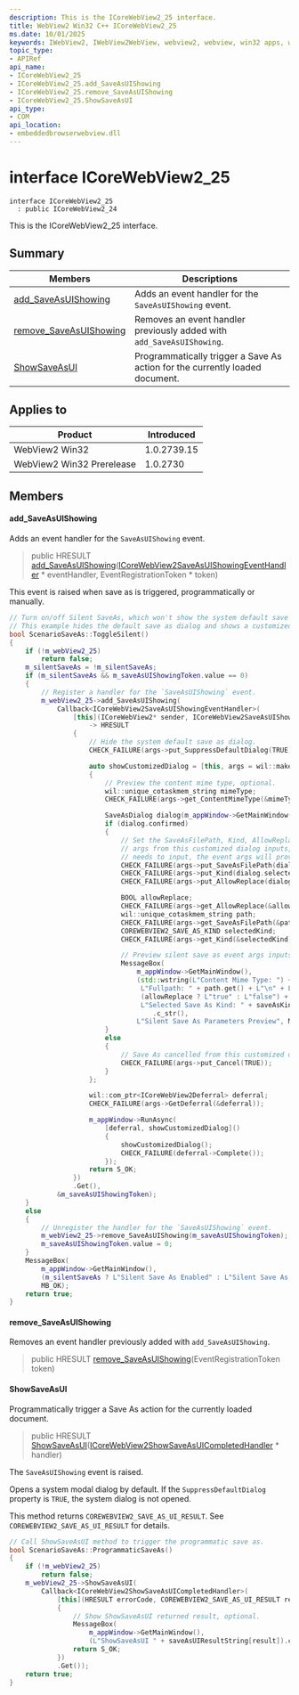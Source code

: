 ```yaml
---
description: This is the ICoreWebView2_25 interface.
title: WebView2 Win32 C++ ICoreWebView2_25
ms.date: 10/01/2025
keywords: IWebView2, IWebView2WebView, webview2, webview, win32 apps, win32, edge, ICoreWebView2, ICoreWebView2Controller, browser control, edge html, ICoreWebView2_25
topic_type: 
- APIRef
api_name:
- ICoreWebView2_25
- ICoreWebView2_25.add_SaveAsUIShowing
- ICoreWebView2_25.remove_SaveAsUIShowing
- ICoreWebView2_25.ShowSaveAsUI
api_type:
- COM
api_location:
- embeddedbrowserwebview.dll
---
```


# interface ICoreWebView2_25

```
interface ICoreWebView2_25
  : public ICoreWebView2_24
```

This is the ICoreWebView2_25 interface.

## Summary

 Members                        | Descriptions
--------------------------------|---------------------------------------------
[add_SaveAsUIShowing](#add_saveasuishowing) | Adds an event handler for the `SaveAsUIShowing` event.
[remove_SaveAsUIShowing](#remove_saveasuishowing) | Removes an event handler previously added with `add_SaveAsUIShowing`.
[ShowSaveAsUI](#showsaveasui) | Programmatically trigger a Save As action for the currently loaded document.

## Applies to

Product                         | Introduced
--------------------------------|---------------------------------------------
WebView2 Win32            |    1.0.2739.15
WebView2 Win32 Prerelease |    1.0.2730

## Members

#### add_SaveAsUIShowing

Adds an event handler for the `SaveAsUIShowing` event.

> public HRESULT [add_SaveAsUIShowing](#add_saveasuishowing)([ICoreWebView2SaveAsUIShowingEventHandler](icorewebview2saveasuishowingeventhandler.md#icorewebview2saveasuishowingeventhandler) * eventHandler, EventRegistrationToken * token)

This event is raised when save as is triggered, programmatically or manually.

```cpp
// Turn on/off Silent SaveAs, which won't show the system default save as dialog.
// This example hides the default save as dialog and shows a customized dialog.
bool ScenarioSaveAs::ToggleSilent()
{
    if (!m_webView2_25)
        return false;
    m_silentSaveAs = !m_silentSaveAs;
    if (m_silentSaveAs && m_saveAsUIShowingToken.value == 0)
    {
        // Register a handler for the `SaveAsUIShowing` event.
        m_webView2_25->add_SaveAsUIShowing(
            Callback<ICoreWebView2SaveAsUIShowingEventHandler>(
                [this](ICoreWebView2* sender, ICoreWebView2SaveAsUIShowingEventArgs* args)
                    -> HRESULT
                {
                    // Hide the system default save as dialog.
                    CHECK_FAILURE(args->put_SuppressDefaultDialog(TRUE));

                    auto showCustomizedDialog = [this, args = wil::make_com_ptr(args)]
                    {
                        // Preview the content mime type, optional.
                        wil::unique_cotaskmem_string mimeType;
                        CHECK_FAILURE(args->get_ContentMimeType(&mimeType));

                        SaveAsDialog dialog(m_appWindow->GetMainWindow(), saveAsKind);
                        if (dialog.confirmed)
                        {
                            // Set the SaveAsFilePath, Kind, AllowReplace for the event
                            // args from this customized dialog inputs, optional. If nothing
                            // needs to input, the event args will provide default values.
                            CHECK_FAILURE(args->put_SaveAsFilePath(dialog.path.c_str()));
                            CHECK_FAILURE(args->put_Kind(dialog.selectedKind));
                            CHECK_FAILURE(args->put_AllowReplace(dialog.allowReplace));

                            BOOL allowReplace;
                            CHECK_FAILURE(args->get_AllowReplace(&allowReplace));
                            wil::unique_cotaskmem_string path;
                            CHECK_FAILURE(args->get_SaveAsFilePath(&path));
                            COREWEBVIEW2_SAVE_AS_KIND selectedKind;
                            CHECK_FAILURE(args->get_Kind(&selectedKind));

                            // Preview silent save as event args inputs, optional.
                            MessageBox(
                                m_appWindow->GetMainWindow(),
                                (std::wstring(L"Content Mime Type: ") + mimeType.get() + L"\n" +
                                 L"Fullpath: " + path.get() + L"\n" + L"Allow Replace: " +
                                 (allowReplace ? L"true" : L"false") + L"\n" +
                                 L"Selected Save As Kind: " + saveAsKindString[selectedKind])
                                    .c_str(),
                                L"Silent Save As Parameters Preview", MB_OK);
                        }
                        else
                        {
                            // Save As cancelled from this customized dialog.
                            CHECK_FAILURE(args->put_Cancel(TRUE));
                        }
                    };

                    wil::com_ptr<ICoreWebView2Deferral> deferral;
                    CHECK_FAILURE(args->GetDeferral(&deferral));

                    m_appWindow->RunAsync(
                        [deferral, showCustomizedDialog]()
                        {
                            showCustomizedDialog();
                            CHECK_FAILURE(deferral->Complete());
                        });
                    return S_OK;
                })
                .Get(),
            &m_saveAsUIShowingToken);
    }
    else
    {
        // Unregister the handler for the `SaveAsUIShowing` event.
        m_webView2_25->remove_SaveAsUIShowing(m_saveAsUIShowingToken);
        m_saveAsUIShowingToken.value = 0;
    }
    MessageBox(
        m_appWindow->GetMainWindow(),
        (m_silentSaveAs ? L"Silent Save As Enabled" : L"Silent Save As Disabled"), L"Info",
        MB_OK);
    return true;
}
```

#### remove_SaveAsUIShowing

Removes an event handler previously added with `add_SaveAsUIShowing`.

> public HRESULT [remove_SaveAsUIShowing](#remove_saveasuishowing)(EventRegistrationToken token)

#### ShowSaveAsUI

Programmatically trigger a Save As action for the currently loaded document.

> public HRESULT [ShowSaveAsUI](#showsaveasui)([ICoreWebView2ShowSaveAsUICompletedHandler](icorewebview2showsaveasuicompletedhandler.md#icorewebview2showsaveasuicompletedhandler) * handler)

The `SaveAsUIShowing` event is raised.

Opens a system modal dialog by default. If the `SuppressDefaultDialog` property is `TRUE`, the system dialog is not opened.

This method returns `COREWEBVIEW2_SAVE_AS_UI_RESULT`. See `COREWEBVIEW2_SAVE_AS_UI_RESULT` for details.

```cpp
// Call ShowSaveAsUI method to trigger the programmatic save as.
bool ScenarioSaveAs::ProgrammaticSaveAs()
{
    if (!m_webView2_25)
        return false;
    m_webView2_25->ShowSaveAsUI(
        Callback<ICoreWebView2ShowSaveAsUICompletedHandler>(
            [this](HRESULT errorCode, COREWEBVIEW2_SAVE_AS_UI_RESULT result) -> HRESULT
            {
                // Show ShowSaveAsUI returned result, optional.
                MessageBox(
                    m_appWindow->GetMainWindow(),
                    (L"ShowSaveAsUI " + saveAsUIResultString[result]).c_str(), L"Info", MB_OK);
                return S_OK;
            })
            .Get());
    return true;
}
```

